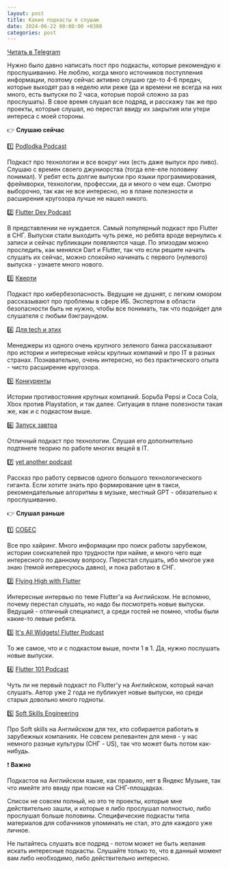 ```yaml
---
layout: post
title: Какие подкасты я слушаю
date: 2024-06-22 00:00:00 +0300
categories: post
---
```


[Читать в Telegram](https://t.me/fluttermiddlepodcast/256)

Нужно было давно написать пост про подкасты, которые рекомендую к прослушиванию. Не люблю, когда много источников
поступления информации, поэтому сейчас активно слушаю где-то 4-6 предач, которые выходят раз в неделю или реже (да и
времени не всегда на них много, есть выпуски по 2 часа, которые порой сложно за раз прослушать). В свое время слушал все
подряд, и расскажу так же про проекты, которые слушал, но перестал ввиду их закрытия или утери интереса с моей стороны.

👉 **Слушаю сейчас**

1️⃣ [Podlodka Podcast](https://podlodka.io/)

Подкаст про технологии и все вокруг них (есть даже выпуск про пиво). Слушаю с времен своего джуниорства (тогда еле-еле
половину понимал). У ребят есть долгие выпуски про языки программирования, фреймворки, технологии, профессии, да и много
о чем еще. Смотрю выборочно, так как не все интересно, но в плане полезности и расширения кругозора лучше не нашел
никого.

2️⃣ [Flutter Dev Podcast](https://podcasts.apple.com/ru/podcast/flutter-dev-podcast/id1451068853)

В представлении не нуждается. Самый популярный подкаст про Flutter в СНГ. Выпуски стали выходить чуть реже, но ребята
вроде вернулись к записи и сейчас публикации появляются чаще. По эпизодам можно проследить, как менялся Dart и Flutter,
так что если решите начать слушать их сейчас, можно спокойно начинать с первого (нулевого) выпуска - узнаете много
нового.

3️⃣ [Кверти](https://redbarn.ru/podcast/kverti/)

Подкаст про кибербезопасность. Ведущие не душнят, с легким юмором рассказывают про проблемы в сфере ИБ. Экспертом в
области безопасности быть не нужно, чтобы все понимать, так что подойдет для слушателя с любым бэкграундом.

4️⃣ [Для tech и этих](https://terminvox.ru/podcasts/dlya-tech-i-etih-1)

Менеджеры из одного очень крупного зеленого банка рассказывают про истории и интересные кейсы крупных компаний и про IT
в разных странах. Познавательно, очень интересно, но без практического опыта - чисто расширение кругозора.

5️⃣ [Конкуренты](https://libolibo.ru/konkurenti)

Истории противостояния крупных компаний. Борьба Pepsi и Coca Cola, Xbox против Playstation, и так далее. Ситуация в
плане полезности такая же, как и с подкастом выше.

6️⃣ [Запуск завтра](https://libolibo.ru/zapuskzavtra)

Отличный подкаст про технологии. Слушая его дополнительно подтянете теорию по работе многих вещей в IT.

7️⃣ [yet another podcast](https://podcasts.apple.com/ru/podcast/yet-another-podcast/id1679959386)

Рассказ про работу сервисов одного большого технологического гиганта. Если хотите знать про формирование цен в такси,
рекомендательные алгоритмы в музыке, местный GPT - обязательно к прослушиванию.

👉 **Слушал раньше**

1️⃣ [СОБЕС](https://libolibo.ru/sobes)

Все про хайринг. Много информации про поиск работы зарубежом, истории соискателей про трудности при найме, и много чего
еще интересного по данному вопросу. Перестал слушать, ибо многое уже знаю (темой интересуюсь давно), и пока работаю в
СНГ.

2️⃣ [Flying High with Flutter](https://flyinghighwithflutter.com/)

Интересные интервью по теме Flutter'а на Английском. Не вспомню, почему перестал слушать, но надо бы посмотреть новые
выпуски. Ведущий - отличный специалист, а среди гостей не помню, чтобы были какие-то левые ребята.

3️⃣ [It's All Widgets! Flutter Podcast](https://itsallwidgets.com/podcast)

То же самое, что и с подкастом выше, почти 1 в 1. Да, нужно послушать новые выпуски.

4️⃣ [Flutter 101 Podcast](https://flutter101.dev/)

Чуть ли не первый подкаст по Flutter'у на Английском, который начал слушать. Автор уже 2 года не публикует новые
выпуски, но среди старых довольно много годноты.

5️⃣ [Soft Skills Engineering](https://softskills.audio/)

Про Soft skills на Английском для тех, кто собирается работать в зарубежных компаниях. Не совсем релевантен для меня - у
нас немного разные культуры (СНГ - US), так что может быть потом как-нибудь.

❗️ **Важно**

Подкастов на Английском языке, как правило, нет в Яндекс Музыке, так что имейте это ввиду при поиске на СНГ-площадках.

Список не совсем полный, но это те проекты, которые мне действительно зашли, и которые я либо прослушал полностью, либо
прослушал больше половины. Специфические подкасты типа материалов для собачников упоминать не стал, это для каждого уже
личное.

Не пытайтесь слушать все подряд - потом может не быть желания искать интересные подкасты. Слушайте только то, что в
данный момент вам либо необходимо, либо действительно интересно.
